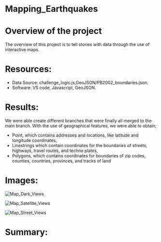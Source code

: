 # Mapping_Earthquakes
# Overview of the project
The overview of this project is to tell stories with data through the use of interactive maps.

# Resources:
- Data Source: challenge_logic.js,GeoJSON/PB2002_boundaries.json.
- Software: VS code, Javascript, GeoJSON. 

# Results:
We were able create different branches that were finally all merged to the main branch. With the use of geographical features, we were able to obtain; 
- Point, which contains addresses and locations, like latitude and longitude coordinates, 
- Linestrings which contain coordinates for the boundaries of streets, highways, travel routes, and techno plates, 
- Polygons, which contains coordinates for boundaries of zip codes, counties, countries, provinces, and tracks of land
# Images:
![Map_Dark_Views](https://user-images.githubusercontent.com/34757498/146666927-37b8eeb5-4d9d-4b08-b94e-73c7bf064d21.png)

![Map_Satellite_Views](https://user-images.githubusercontent.com/34757498/146666931-5a32af1c-59ed-4454-84d5-f0aa95a46402.png)

![Map_Street_Views](https://user-images.githubusercontent.com/34757498/146666941-0c50d29d-e155-4c57-a42c-87a2fbc49c81.png)

# Summary:

